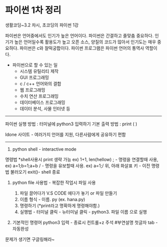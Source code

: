 # 파이썬 1차 정리

생활코딩~3.2 차시, 초코딩의 파이썬 1강

파이썬은 언어중에서도 인기가 높은 언어이다. 
파이썬은 간결하고 줄맞춤 중요하다.
인기가 높은 언어일수록 활용도가 높고 오픈 소스, 양질의 코드가 많아서 인기도는 매우 중요하다.
파이썬은 c와 찰떡궁합이다. 
파이썬 프로그램은 파이썬 언어의 통역사 역할이다. 

- 파이썬으로 할 수 있는 일
    - 시스템 유틸리티 제작
    - GUI 프로그래밍
    - c / c++ 언어와의 결합
    - 웹 프로그래밍
    - 수치 연산 프로그래밍
    - 데이터베이스 프로그래밍
    - 데이터 분석, 사물 인터넷 등

---

파이썬 실행 방법 : 터미널에 python3 입력하기
기본 출력 방법 : print ( ) 

Idone 사이트 - 여러가지 언어를 지원, 다른사람에게 공유하기 편함

---

1. python shell - interactive mode

명령법 
*shell사용시 print 생략 가능
ex) 1+1, len(hellow) 
 ; - 명령을 연결할때 사용, ex) a=1;b=1;a+b
/ -  명령을 유보할때 사용. ex) a=1;/
위, 아래 화살표 키 - 이전 명령법 불러오기
exit()- shell 종료 

1. python file 사용법 - 복잡한 작업시 파일 사용 
    1. 파일 끌어다가 V.S CODE 에다가 놓기 or 파일 만들기
    2. 이름 형식  - 이름. py (ex. hana.py)
    3. 명령하기 (*print라고 명확하게 명령해야함.)
    4. 실행법 - 터미널 클릭 - 뉴터미널 클릭 - python3. 파일 이름 으로 실행

    

1. 기본적인 명령어 
python3 입력 - 종료시 컨트롤+z
주석 #부연설명
첫글자 tab -  자동완성

문제가 생기면 구글링해라~